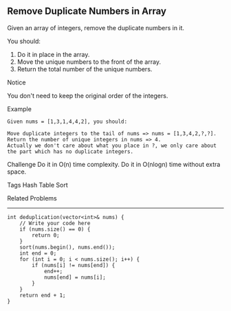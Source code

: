 ## Remove Duplicate Numbers in Array  ##

Given an array of integers, remove the duplicate numbers in it.

You should:

1. Do it in place in the array.
2. Move the unique numbers to the front of the array.
3. Return the total number of the unique numbers.

 Notice

You don't need to keep the original order of the integers.

Example

	Given nums = [1,3,1,4,4,2], you should:
	
	Move duplicate integers to the tail of nums => nums = [1,3,4,2,?,?].
	Return the number of unique integers in nums => 4.
	Actually we don't care about what you place in ?, we only care about the part which has no duplicate integers.

Challenge 
Do it in O(n) time complexity.
Do it in O(nlogn) time without extra space.

Tags 
Hash Table Sort

Related Problems 

----------
	int deduplication(vector<int>& nums) {
	    // Write your code here
	    if (nums.size() == 0) {
	        return 0;
	    }
	    sort(nums.begin(), nums.end());
	    int end = 0;
	    for (int i = 0; i < nums.size(); i++) {
	        if (nums[i] != nums[end]) {
	            end++;
	            nums[end] = nums[i];
	        }
	    }
	    return end + 1;
	}